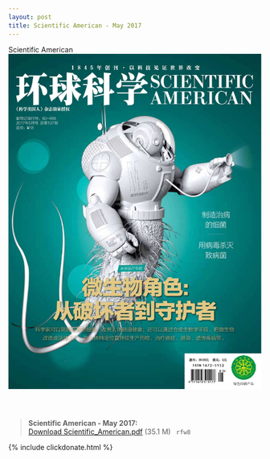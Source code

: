 ```yaml
---
layout: post
title: Scientific American - May 2017
---
```


<div class="message">
	Scientific American
</div>

<header class="xmas">
<div class="cover upload">
<img src="/public/img/science/Scientific_American_May_2017.jpg" />
</div>
</header>
<!--more-->

> **Scientific American - May 2017:**<br/>
[Download Scientific_American.pdf](https://pan.baidu.com/s/1dFMk417) (35.1 M)&ensp;
`rfw8` 

{% include clickdonate.html %}
